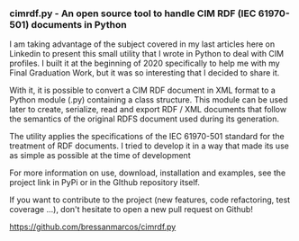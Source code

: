 ### cimrdf.py - An open source tool to handle CIM RDF (IEC 61970-501) documents in Python

I am taking advantage of the subject covered in my last articles here on Linkedin to present this small utility that I wrote in Python to deal with CIM profiles. I built it at the beginning of 2020 specifically to help me with my Final Graduation Work, but it was so interesting that I decided to share it.

With it, it is possible to convert a CIM RDF document in XML format to a Python module (.py) containing a class structure. This module can be used later to create, serialize, read and export RDF / XML documents that follow the semantics of the original RDFS document used during its generation.

The utility applies the specifications of the IEC 61970-501 standard for the treatment of RDF documents. I tried to develop it in a way that made its use as simple as possible at the time of development

For more information on use, download, installation and examples, see the project link in PyPi or in the GIthub repository itself.

If you want to contribute to the project (new features, code refactoring, test coverage ...), don't hesitate to open a new pull request on Github!

https://github.com/bressanmarcos/cimrdf.py